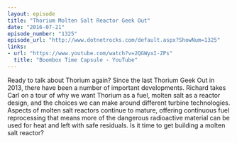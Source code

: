 ```yaml
---
layout: episode
title: "Thorium Molten Salt Reactor Geek Out"
date: "2016-07-21"
episode_number: "1325"
episode_url: "http://www.dotnetrocks.com/default.aspx?ShowNum=1325"
links:
- url: "https://www.youtube.com/watch?v=2QGWyxI-ZPs"
  title: "Boombox Time Capsule - YouTube"
---
```


Ready to talk about Thorium again? Since the last Thorium Geek Out in 2013, there have been a number of important developments. Richard takes Carl on a tour of why we want Thorium as a fuel, molten salt as a reactor design, and the choices we can make around different turbine technologies. Aspects of molten salt reactors continue to mature, offering continuous fuel reprocessing that means more of the dangerous radioactive material can be used for heat and left with safe residuals. Is it time to get building a molten salt reactor?
